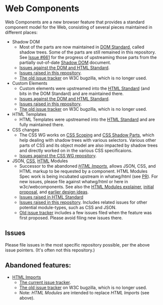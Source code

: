 # Web Components

Web Components are a new browser feature that provides a standard component model for the Web, consisting of several pieces maintained in different places:

- Shadow DOM
    - Most of the parts are now maintained in [DOM Standard](https://dom.spec.whatwg.org/), called shadow trees.
      Some of the parts are still remained in this repository. See [Issue #661](https://github.com/w3c/webcomponents/issues/661) for the progress of upstreaming those parts from the partially out-of-date [Shadow DOM](https://w3c.github.io/webcomponents/spec/shadow/) document.
    - [Issues against the DOM and HTML Standard](https://github.com/search?q=org%3Awhatwg+label%3A%22topic%3A+shadow%22+is%3Aopen).
    - [Issues raised in this repository](https://github.com/w3c/webcomponents/labels/shadow-dom).
    - [The old issue tracker](https://www.w3.org/Bugs/Public/showdependencytree.cgi?id=14978) on W3C bugzilla, which is no longer used.
- Custom Elements
    - Custom elements were upstreamed into the [HTML Standard](https://html.spec.whatwg.org/multipage/scripting.html#custom-elements) (and bits in the DOM Standard) and are maintained there.
    - [Issues against the DOM and HTML Standard](https://github.com/search?q=org%3Awhatwg+label%3A%22topic%3A+custom%20elements%22+is%3Aopen).
    - [Issues raised in this repository](https://github.com/w3c/webcomponents/labels/custom-elements).
    - [The old issue tracker](https://www.w3.org/Bugs/Public/showdependencytree.cgi?id=14968) on W3C bugzilla, which is no longer used.
- HTML Templates
    - HTML Templates were upstreamed into the [HTML Standard](https://html.spec.whatwg.org/multipage/scripting.html#the-template-element) and are fully maintained there.
- CSS changes
    - The CSS WG works on [CSS Scoping](https://drafts.csswg.org/css-scoping/) and [CSS Shadow Parts](https://drafts.csswg.org/css-shadow-parts/), which help dealing with shadow trees with various selectors. Various other parts of CSS and its object model are also impacted by shadow trees and directly worked on in the various CSS specificaions.
    - [Issues against the CSS WG repository](https://github.com/w3c/csswg-drafts/labels/topic%3A%20shadow).
- JSON, [CSS](proposals/css-modules-v1-explainer.md), [HTML](proposals/html-modules-explainer.md) Modules
    - Successor to the abandoned *[HTML Imports](https://w3c.github.io/webcomponents/spec/imports/)*, allows JSON, CSS, and HTML markup to be requested by a component. HTML Modules Spec work is being incubated upstream in whatwg/html (see [PR](https://github.com/whatwg/html/pull/4505)). For new issues, please file against whatwg/html or here in w3c/webcomponents. See also the [HTML Modules explainer](proposals/html-modules-explainer.md), [initial proposal](proposals/html-modules-proposal.md), and [earlier design ideas](proposals/HTML-Imports-and-ES-Modules.md).
    - [Issues raised in HTML Standard](https://github.com/whatwg/html/labels/topic%3A%20html%20modules)
    - [Issues raised in this repository](https://github.com/w3c/webcomponents/labels/modules). Includes related issues for other potential module-types, such as CSS and JSON.
    - [Old issue tracker](https://github.com/MicrosoftEdge/MSEdgeExplainers/issues?q=is%3Aissue+label%3A%22HTML+Modules%22) includes a few issues filed when the feature was first proposed. Please avoid filing new issues there.

## Issues

Please file issues in the most specific repository possible, per the above issue pointers. (It's often not this repository.)

## Abandoned features:

- [HTML Imports](https://w3c.github.io/webcomponents/spec/imports/)
    - [The current issue tracker](https://github.com/w3c/webcomponents/labels/html-imports).
    - [The old issue tracker](https://www.w3.org/Bugs/Public/showdependencytree.cgi?id=20683) on W3C bugzilla, which is no longer used.
    - Note: *HTML Modules* are intended to replace *HTML Imports* (see above).
